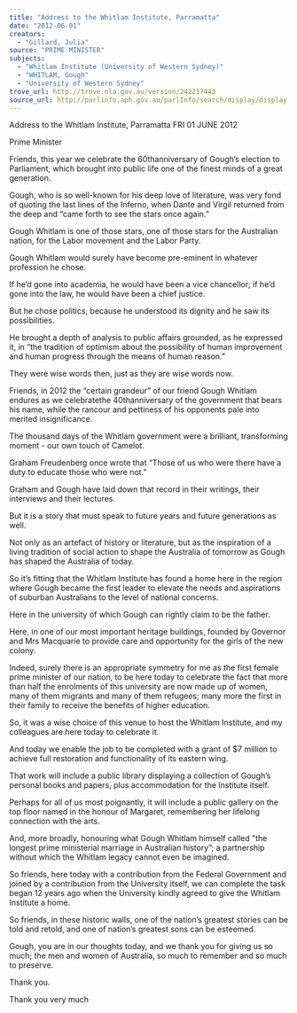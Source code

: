 ```yaml
---
title: "Address to the Whitlam Institute, Parramatta"
date: "2012-06-01"
creators:
  - "Gillard, Julia"
source: "PRIME MINISTER"
subjects:
  - "Whitlam Institute (University of Western Sydney)"
  - "WHITLAM, Gough"
  - "University of Western Sydney"
trove_url: http://trove.nla.gov.au/version/242217443
source_url: http://parlinfo.aph.gov.au/parlInfo/search/display/display.w3p;query=Id%3A%22media/pressrel/2647728%22
---
```


 

 Address to the Whitlam Institute,  Parramatta  FRI 01 JUNE 2012 

 Prime Minister 

 Friends, this year we celebrate the 60thanniversary of Gough’s election to Parliament, which  brought into public life one of the finest minds of a great generation. 

 Gough, who is so well-known for his deep love of literature, was very fond of quoting the last  lines of the Inferno, when Dante and Virgil returned from the deep and “came forth to see the  stars once again.” 

 Gough Whitlam is one of those stars, one of those stars for the Australian nation, for the  Labor movement and the Labor Party. 

 Gough Whitlam would surely have become pre-eminent in whatever profession he chose. 

 If he’d gone into academia, he would have been a vice chancellor; if he’d gone into the law,  he would have been a chief justice. 

 But he chose politics, because he understood its dignity and he saw its possibilities. 

 He brought a depth of analysis to public affairs grounded, as he expressed it, in “the tradition  of optimism about the possibility of human improvement and human progress through the  means of human reason.” 

 They were wise words then, just as they are wise words now. 

 Friends, in 2012 the “certain grandeur” of our friend Gough Whitlam endures as we  celebratethe 40thanniversary of the government that bears his name, while the rancour and  pettiness of his opponents pale into merited insignificance. 

 The thousand days of the Whitlam government were a brilliant, transforming moment - our  own touch of Camelot. 

 Graham Freudenberg once wrote that “Those of us who were there have a duty to educate  those who were not.” 

 Graham and Gough have laid down that record in their writings, their interviews and their  lectures. 

 But it is a story that must speak to future years and future generations as well. 

 Not only as an artefact of history or literature, but as the inspiration of a living tradition of  social action to shape the Australia of tomorrow as Gough has shaped the Australia of today. 

 So it’s fitting that the Whitlam Institute has found a home here in the region where Gough  became the first leader to elevate the needs and aspirations of suburban Australians to the  level of national concerns. 

 Here in the university of which Gough can rightly claim to be the father. 

 Here, in one of our most important heritage buildings, founded by Governor and Mrs  Macquarie to provide care and opportunity for the girls of the new colony. 

 Indeed, surely there is an appropriate symmetry for me as the first female prime minister of  our nation, to be here today to celebrate the fact that more than half the enrolments of this  university are now made up of women, many of them migrants and many of them refugees;  many more the first in their family to receive the benefits of higher education. 

 So, it was a wise choice of this venue to host the Whitlam Institute, and my colleagues are  here today to celebrate it. 

 And today we enable the job to be completed with a grant of $7 million to achieve full  restoration and functionality of its eastern wing. 

 That work will include a public library displaying a collection of Gough’s personal books and  papers, plus accommodation for the Institute itself. 

 Perhaps for all of us most poignantly, it will include a public gallery on the top floor named  in the honour of Margaret, remembering her lifelong connection with the arts. 

 And, more broadly, honouring what Gough Whitlam himself called "the longest prime  ministerial marriage in Australian history”; a partnership without which the Whitlam legacy  cannot even be imagined. 

 So friends, here today with a contribution from the Federal Government and joined by a  contribution from the University itself, we can complete the task began 12 years ago when  the University kindly agreed to give the Whitlam Institute a home. 

 So friends, in these historic walls, one of the nation’s greatest stories can be told and retold,  and one of nation’s greatest sons can be esteemed. 

 Gough, you are in our thoughts today, and we thank you for giving us so much; the men and  women of Australia, so much to remember and so much to preserve. 

 Thank you.  

 Thank you very much  

